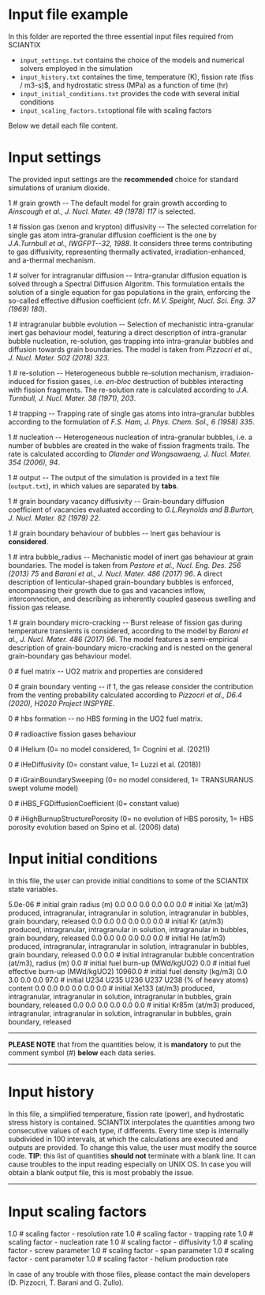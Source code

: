 # **Input file example**

In this folder are reported the three essential input files required from SCIANTIX

 - `input_settings.txt` contains the choice of the models and numerical solvers employed in the simulation
 - `input_history.txt` containes the time, temperature (K), fission rate (fiss / m3-s)$, and hydrostatic stress (MPa) as a function of time (hr)
 - `input_initial_conditions.txt` provides the code with several initial conditions
 - `input_scaling_factors.txt`optional file with scaling factors

Below we detail each file content.

# Input settings

The provided input settings are the **recommended** choice for standard simulations of uranium dioxide.

1 # grain growth -- The default model for grain growth according to *Ainscough et al., J. Nucl. Mater. 49 (1978) 117* is selected.

1 # fission gas (xenon and krypton) diffusivity -- The selected correlation for single gas atom intra-granular diffusion coefficient is the one by *J.A.Turnbull et al., IWGFPT--32, 1988*. It considers three terms contributing to gas diffusivity, representing thermally activated, irradiation-enhanced, and a-thermal mechanism.

1 #  solver for intragranular diffusion -- Intra-granular diffusion equation is solved through a Spectral Diffusion Algoritm. This formulation entails the solution of a single equation for gas populations in the grain, enforcing the so-called effective diffusion coefficient (cfr. *M.V. Speight, Nucl. Sci. Eng. 37 (1969) 180*).

1 #  intragranular bubble evolution -- Selection of mechanistic intra-granular inert gas behaviour model, featuring a direct description of intra-granular bubble nucleation, re-solution, gas trapping into intra-granular bubbles and diffusion towards grain boundaries. The model is taken from *Pizzocri et al., J. Nucl. Mater. 502 (2018) 323*.

1 #  re-solution -- Heterogeneous bubble re-solution mechanism, irradiaion-induced for fission gases, i.e. *en-bloc* destruction of bubbles  interacting with fission fragments. The re-solution rate is calculated according to *J.A. Turnbull, J. Nucl. Mater. 38 (1971), 203*.

1 #  trapping -- Trapping rate of single gas atoms into intra-granular bubbles according to the formulation of *F.S. Ham, J. Phys. Chem. Sol., 6 (1958) 335*.

1 #  nucleation -- Heterogeneous nucleation of intra-granular bubbles, i.e. a number of bubbles are created in the wake of fission fragments trails. The rate is calculated according to *Olander and Wongsawaeng, J. Nucl. Mater. 354 (2006), 94*.

1 #  output -- The output of the simulation is provided in a text file (`output.txt`), in which values are separated by **tabs**.

1 #  grain boundary vacancy diffusivity -- Grain-boundary diffusion coefficient of vacancies evaluated according to *G.L.Reynolds and B.Burton, J. Nucl. Mater. 82 (1979) 22*.

1 #  grain boundary behaviour of bubbles -- Inert gas behaviour is **considered**.


1 #  intra bubble_radius -- Mechanistic model of inert gas behaviour at grain boundaries. The model is taken from *Pastore et al., Nucl. Eng. Des. 256 (2013) 75* and *Barani et al., J. Nucl. Mater. 486 (2017) 96*. A direct description of lenticular-shaped grain-boundary bubbles is enforced, encompassing their growth due to gas and vacancies inflow, interconnection, and describing as inherently coupled gaseous swelling and fission gas release.

1 #  grain boundary micro-cracking -- Burst release of fission gas during temperature transients is considered, according to the model by *Barani et al., J. Nucl. Mater. 486 (2017) 96*. The model features a semi-empirical description of grain-boundary micro-cracking  and is nested on the general grain-boundary gas behaviour model.

0	#	fuel matrix -- UO2 matrix and properties are considered

0 #  grain boundary venting -- if 1, the gas release consider the contribution from the venting probability calculated according to *Pizzocri et al., D6.4 (2020), H2020 Project INSPYRE*.

0 # hbs formation -- no HBS forming in the UO2 fuel matrix.

0 # radioactive fission gases behaviour 

0	#	iHelium (0= no model considered, 1= Cognini et al. (2021))

0	#	iHeDiffusivity (0= constant value, 1= Luzzi et al. (2018))

0	#	iGrainBoundarySweeping (0= no model considered, 1= TRANSURANUS swept volume model)

0	#	iHBS_FGDiffusionCoefficient (0= constant value)

0	#	iHighBurnupStructurePorosity (0= no evolution of HBS porosity, 1= HBS porosity evolution based on Spino et al. (2006) data)

# Input initial conditions

In this file, the user can provide initial conditions to some of the SCIANTIX state variables.

5.0e-06
\#	initial grain radius (m)
0.0	0.0	0.0	0.0	0.0	0.0
\#	initial Xe (at/m3) produced, intragranular, intragranular in solution, intragranular in bubbles, grain boundary, released
0.0	0.0	0.0	0.0	0.0	0.0
\#	initial Kr (at/m3) produced, intragranular, intragranular in solution, intragranular in bubbles, grain boundary, released
0.0	0.0	0.0	0.0	0.0	0.0
\#	initial He (at/m3) produced, intragranular, intragranular in solution, intragranular in bubbles, grain boundary, released
0.0 0.0
\# initial intragranular bubble concentration (at/m3), radius (m)
0.0
\#	initial fuel burn-up (MWd/kgUO2)
0.0
\#	initial fuel effective burn-up (MWd/kgUO2)
10960.0
\#	initial fuel density (kg/m3)
0.0	3.0	0.0	0.0	97.0
\#	initial U234 U235 U236 U237 U238 (% of heavy atoms) content
0.0	0.0	0.0	0.0	0.0	0.0
\#	initial Xe133 (at/m3) produced, intragranular, intragranular in solution, intragranular in bubbles, grain boundary, released
0.0	0.0	0.0	0.0	0.0	0.0
\#	initial Kr85m (at/m3) produced, intragranular, intragranular in solution, intragranular in bubbles, grain boundary, released

***
**PLEASE NOTE** that from the quantities below, it is **mandatory** to put the comment symbol (#) **below** each data series.
***

# Input history
In this file, a simplified temperature, fission rate (power), and hydrostatic stress history is contained. SCIANTIX interpolates the quantities among two consecutive values of each type, if differents. Every time step is internally subdivided in 100 intervals, at which the calculations are executed and outputs are provided. To change this value, the user must modify the source code.
**TIP**: this list of quantities **should not** terminate with a blank line. It can cause troubles to the input reading especially on UNIX OS. In case you will obtain a blank output file, this is most probably the issue.
***

# Input scaling factors

1.0
\# scaling factor - resolution rate
1.0
\# scaling factor - trapping rate
1.0
\# scaling factor - nucleation rate
1.0
\# scaling factor - diffusivity
1.0
\# scaling factor - screw parameter
1.0
\# scaling factor - span parameter
1.0
\# scaling factor - cent parameter
1.0
\# scaling factor - helium production rate

In case of any trouble with those files, please contact the main developers (D. Pizzocri, T. Barani and G. Zullo).
